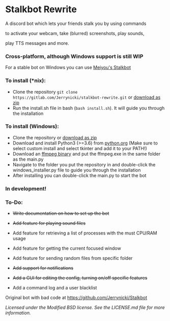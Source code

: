 # Stalkbot Rewrite

A discord bot which lets your friends stalk you by using commands 

to activate your webcam, take (blurred) screenshots, play sounds,

play TTS messages and more.

### Cross-platform, although Windows support is still WIP

For a stable bot on Windows you can use [Meiyou's Stalkbot](https://github.com/M3IY0U/Stalkbot)

### To install (\*nix):
* Clone the repository `git clone https://gitlab.com/Jerrynicki/stalkbot-rewrite.git` or [download as zip](https://gitlab.com/Jerrynicki/stalkbot-rewrite/-/archive/master/stalkbot-rewrite-master.zip)
* Run the install.sh file in bash (`bash install.sh`). It will guide you through the installation

### To install (Windows):
* Clone the repository or [download as zip](https://gitlab.com/Jerrynicki/stalkbot-rewrite/-/archive/master/stalkbot-rewrite-master.zip)
* Download and install Python3 (>=3.6) from [python.org](https://python.org) (Make sure to select custom install and select tkinter and add it to your PATH!)
* Download an [ffmpeg binary](https://ffmpeg.zeranoe.com/builds/win32/static/ffmpeg-4.2.1-win32-static.zip) and put the ffmpeg.exe in the same folder as the main.py
* Navigate to the folder you put the repository in and double-click the windows_installer.py file to guide you through the installation
* After installing you can double-click the main.py to start the bot


### **In development!**

### To-Do:

* ~~Write documentation on how to set up the bot~~

* ~~Add feature for playing sound files~~

* Add feature for retrieving a list of processes with the must CPU/RAM usage

* Add feature for getting the current focused window

* Add feature for sending random files from specific folder

* ~~Add support for notifications~~

* ~~Add a GUI for editing the config, turning on/off specific features~~

* Add a command log and a user blacklist

Original bot with bad code at https://github.com/Jerrynicki/Stalkbot

*Licensed under the Modified BSD license. See the LICENSE.md file for more information.*
